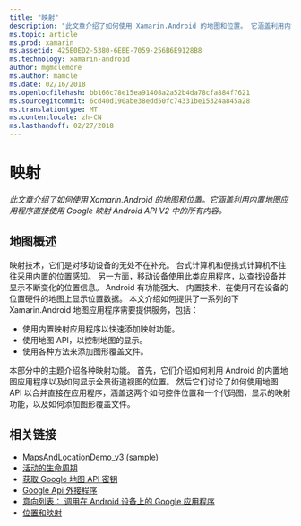 ```yaml
---
title: "映射"
description: "此文章介绍了如何使用 Xamarin.Android 的地图和位置。 它涵盖利用内置地图应用程序直接使用 Google 映射 Android API V2 中的所有内容。"
ms.topic: article
ms.prod: xamarin
ms.assetid: 425E0ED2-5380-6EBE-7059-256B6E9128B8
ms.technology: xamarin-android
author: mgmclemore
ms.author: mamcle
ms.date: 02/16/2018
ms.openlocfilehash: bb166c78e15ea91408a2a52b4da78cfa884f7621
ms.sourcegitcommit: 6cd40d190abe38edd50fc74331be15324a845a28
ms.translationtype: MT
ms.contentlocale: zh-CN
ms.lasthandoff: 02/27/2018
---
```

# <a name="maps"></a>映射

_此文章介绍了如何使用 Xamarin.Android 的地图和位置。它涵盖利用内置地图应用程序直接使用 Google 映射 Android API V2 中的所有内容。_

## <a name="maps-overview"></a>地图概述

映射技术，它们是对移动设备的无处不在补充。 台式计算机和便携式计算机不往往采用内置的位置感知。 另一方面，移动设备使用此类应用程序，以查找设备并显示不断变化的位置信息。 Android 有功能强大、 内置技术，在使用可在设备的位置硬件的地图上显示位置数据。 本文介绍如何提供了一系列的下 Xamarin.Android 地图应用程序需要提供服务，包括： 

-  使用内置映射应用程序以快速添加映射功能。
-  使用地图 API，以控制地图的显示。
-  使用各种方法来添加图形覆盖文件。

本部分中的主题介绍各种映射功能。
首先，它们介绍如何利用 Android 的内置地图应用程序以及如何显示全景街道视图的位置。 然后它们讨论了如何使用地图 API 以合并直接在应用程序，涵盖这两个如何控件位置和一个代码图，显示的映射功能，以及如何添加图形覆盖文件。


## <a name="related-links"></a>相关链接

- [MapsAndLocationDemo_v3 (sample)](https://developer.xamarin.com/samples/monodroid/MapsAndLocationDemo_v3/)
- [活动的生命周期](~/android/app-fundamentals/activity-lifecycle/index.md)
- [获取 Google 地图 API 密钥](~/android/platform/maps-and-location/maps/obtaining-a-google-maps-api-key.md)
- [Google Api 外接程序](http://code.google.com/android/add-ons/google-apis/reference/index.html?com/google/android/maps/package-summary.html)
- [意向列表： 调用在 Android 设备上的 Google 应用程序](http://developer.android.com/guide/appendix/g-app-intents.html)
- [位置和映射](http://developer.android.com/guide/topics/location/index.html)
